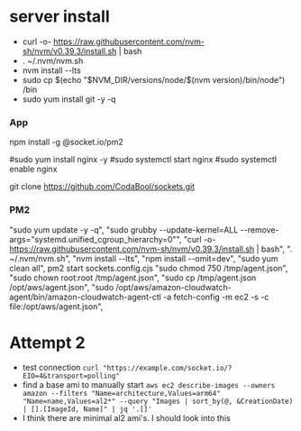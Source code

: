 # server install
- curl -o- https://raw.githubusercontent.com/nvm-sh/nvm/v0.39.3/install.sh | bash
- . ~/.nvm/nvm.sh
- nvm install --lts
- sudo cp $(echo "$NVM_DIR/versions/node/$(nvm version)/bin/node") /bin
- sudo yum install git -y -q

### App
npm install -g @socket.io/pm2

#sudo yum install nginx -y
#sudo systemctl start nginx
#sudo systemctl enable  nginx

git clone https://github.com/CodaBool/sockets.git

### PM2
"sudo yum update -y -q",
"sudo grubby --update-kernel=ALL --remove-args=\"systemd.unified_cgroup_hierarchy=0\"",
"curl -o- https://raw.githubusercontent.com/nvm-sh/nvm/v0.39.3/install.sh | bash",
". ~/.nvm/nvm.sh",
"nvm install --lts",
"npm install --omit=dev",
"sudo yum clean all",
pm2 start sockets.config.cjs
"sudo chmod 750 /tmp/agent.json",
"sudo chown root:root /tmp/agent.json",
"sudo cp /tmp/agent.json /opt/aws/agent.json",
"sudo /opt/aws/amazon-cloudwatch-agent/bin/amazon-cloudwatch-agent-ctl -a fetch-config -m ec2 -s -c file:/opt/aws/agent.json",

# Attempt 2
- test connection `curl "https://example.com/socket.io/?EIO=4&transport=polling"`
- find a base ami to manually start `aws ec2 describe-images --owners amazon --filters "Name=architecture,Values=arm64" "Name=name,Values=al2*" --query "Images | sort_by(@, &CreationDate) | [].[ImageId, Name]" | jq '.[]'`
- I think there are minimal al2 ami's. I should look into this